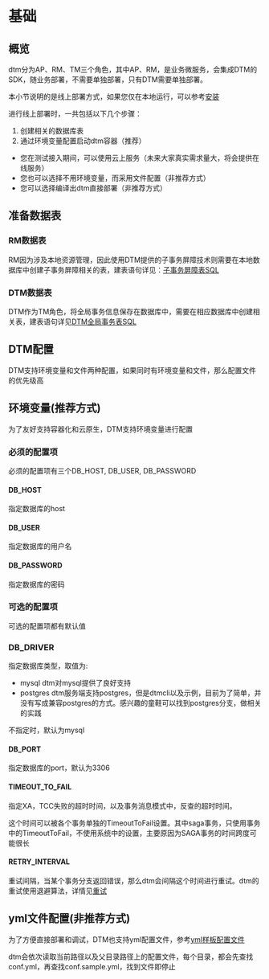 # 基础

## 概览
dtm分为AP、RM、TM三个角色，其中AP、RM，是业务微服务，会集成DTM的SDK，随业务部署，不需要单独部署，只有DTM需要单独部署。

本小节说明的是线上部署方式，如果您仅在本地运行，可以参考[安装](../guide/install)

进行线上部署时，一共包括以下几个步骤：

1. 创建相关的数据库表
2. 通过环境变量配置启动dtm容器（推荐）
  - 您在测试接入期间，可以使用云上服务（未来大家真实需求量大，将会提供在线服务）
  - 您也可以选择不用环境变量，而采用文件配置（非推荐方式）
  - 您可以选择编译出dtm直接部署（非推荐方式）

## 准备数据表

### RM数据表
RM因为涉及本地资源管理，因此使用DTM提供的子事务屏障技术则需要在本地数据库中创建子事务屏障相关的表，建表语句详见：[子事务屏障表SQL](https://github.com/yedf/dtm/tree/main/dtmcli/barrier.mysql.sql)

### DTM数据表
DTM作为TM角色，将全局事务信息保存在数据库中，需要在相应数据库中创建相关表，建表语句详见[DTM全局事务表SQL](https://github.com/yedf/dtm/blob/main/dtmsvr/dtmsvr.mysql.sql)

## DTM配置
DTM支持环境变量和文件两种配置，如果同时有环境变量和文件，那么配置文件的优先级高

## 环境变量(推荐方式)
为了友好支持容器化和云原生，DTM支持环境变量进行配置

### 必须的配置项
必须的配置项有三个DB_HOST, DB_USER, DB_PASSWORD

#### DB_HOST
指定数据库的host

#### DB_USER
指定数据库的用户名

#### DB_PASSWORD
指定数据库的密码

### 可选的配置项
可选的配置项都有默认值

### DB_DRIVER
指定数据库类型，取值为:

- mysql dtm对mysql提供了良好支持
- postgres dtm服务端支持postgres，但是dtmcli以及示例，目前为了简单，并没有写成兼容postgres的方式。感兴趣的童鞋可以找到postgres分支，做相关的实践

不指定时，默认为mysql

#### DB_PORT
指定数据库的port，默认为3306

#### TIMEOUT_TO_FAIL
指定XA，TCC失败的超时时间，以及事务消息模式中，反查的超时时间。

这个时间可以被各个事务单独的TimeoutToFail设置。其中saga事务，只使用事务中的TimeoutToFail，不使用系统中的设置，主要原因为SAGA事务的时间跨度可能很长

#### RETRY_INTERVAL
重试间隔，当某个事务分支返回错误，那么dtm会间隔这个时间进行重试。dtm的重试使用退避算法，详情见[重试](../ref/options)

## yml文件配置(非推荐方式)
为了方便直接部署和调试，DTM也支持yml配置文件，参考[yml样板配置文件](https://github.com/yedf/dtm/blob/main/conf.sample.yml)

dtm会依次读取当前路径以及父目录路径上的配置文件，每个目录，都会先查找conf.yml，再查找conf.sample.yml，找到文件即停止
